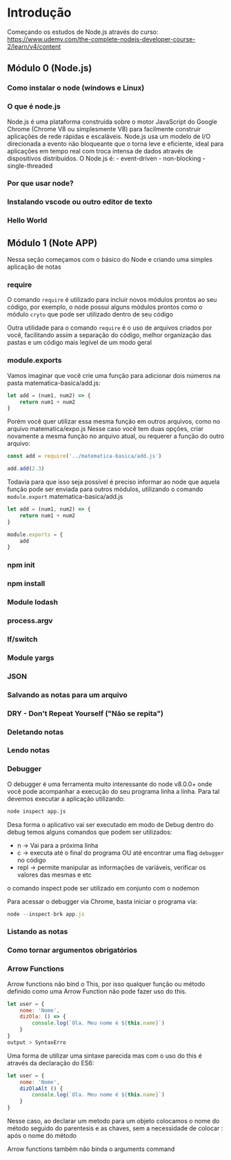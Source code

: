 # Introdução

Começando os estudos de Node.js através do curso: https://www.udemy.com/the-complete-nodejs-developer-course-2/learn/v4/content

## Módulo 0 (Node.js)

### Como instalar o node (windows e Linux)

### O que é node.js
Node.js é uma plataforma construída sobre o motor JavaScript do Google Chrome (Chrome V8 ou simplesmente V8) para facilmente construir aplicações de rede rápidas e escaláveis. Node.js usa um modelo de I/O direcionada a evento não bloqueante que o torna leve e eficiente, ideal para aplicações em tempo real com troca intensa de dados através de dispositivos distribuídos.
    O Node.js é: 
    - event-driven 
    - non-blocking
    - single-threaded


### Por que usar node?

### Instalando vscode ou outro editor de texto

### Hello World

## Módulo 1 (Note APP)
Nessa seção começamos com o básico do Node e criando uma simples aplicação de notas

### require
O comando ```require``` é utilizado para incluir novos módulos prontos ao seu código, por exemplo, o node possui alguns módulos prontos como o módulo ```cryto``` que pode ser utilizado dentro de seu código

Outra utilidade para o comando ```require``` é o uso de arquivos criados por você, facilitando assim a separação do código, melhor organização das pastas e um código mais legível de um modo geral

### module.exports
Vamos imaginar que você crie uma função para adicionar dois números na pasta matematica-basica/add.js:
```js
let add = (num1, num2) => {
    return num1 + num2
}
```

Porém você quer utilizar essa mesma função em outros arquivos, como no arquivo matematica/expo.js 
Nesse caso você tem duas opções, criar novamente a mesma função no arquivo atual, ou requerer a função do outro arquivo: 
```js
const add = require('../matematica-basica/add.js')

add.add(2.3)
```

Todavia para que isso seja possível é preciso informar ao node que aquela função pode ser enviada para outros módulos, utilizando o comando ```module.export```
matematica-basica/add.js
```js
let add = (num1, num2) => {
    return num1 + num2
}

module.exports = {
    add
}
```
### npm init 


### npm install


### Module lodash


### process.argv


### If/switch


### Module yargs


### JSON


### Salvando as notas para um arquivo


### DRY - Don't Repeat Yourself ("Não se repita")


### Deletando notas


### Lendo notas


### Debugger
O debugger é uma ferramenta muito interessante do node v8.0.0+ onde você pode acompanhar a execução do seu programa linha a linha. Para tal devemos executar a aplicação utilizando:
```bash
node inspect app.js
```

Desa forma o aplicativo vai ser executado em modo de Debug dentro do debug temos alguns comandos que podem ser utilizados:
- n -> Vai para a próxima linha
- c -> executa até o final do programa OU até encontrar uma flag ```debugger``` no código
- repl -> permite manipular as informações de variáveis, verificar os valores das mesmas e etc

o comando inspect pode ser utilizado em conjunto com o nodemon

Para acessar o debugger via Chrome, basta iniciar o programa via:
```js
node --inspect-brk app.js
```

### Listando as notas

### Como tornar argumentos obrigatórios

### Arrow Functions
Arrow functions não bind o This, por isso qualquer função ou método definido como uma Arrow Function não pode fazer uso do this.
```js
let user = {
    nome: 'Nome',
    dizOla: () => {
        console.log(`Ola. Meu nome é ${this.name}`)
    }
}
output > SyntaxErro
```

Uma forma de utilizar uma sintaxe parecida mas com o uso do this é através da declaração do ES6:
```js
let user = {
    nome: 'Nome',
    dizOlaAlt () {
        console.log(`Ola. Meu nome é ${this.name}`)
    }
}
```
Nesse caso, ao declarar um metodo para um objeto colocamos o nome do método seguido do parentesis e as chaves, sem a necessidade de colocar : após o nome do método

Arrow functions também não binda o arguments command